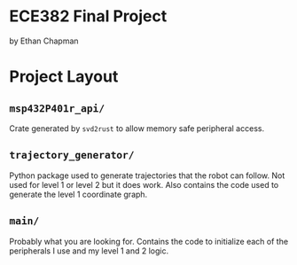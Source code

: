 # ECE382 Final Project
by Ethan Chapman

# Project Layout
## `msp432P401r_api/`
Crate generated by `svd2rust` to allow memory safe peripheral access.

## `trajectory_generator/`
Python package used to generate trajectories that the robot can follow. Not used for level 1 or level 2 but it does 
work. Also contains the code used to generate the level 1 coordinate graph.

## `main/`
Probably what you are looking for. Contains the code to initialize each of the peripherals I use and my level 1 and 2 logic.
